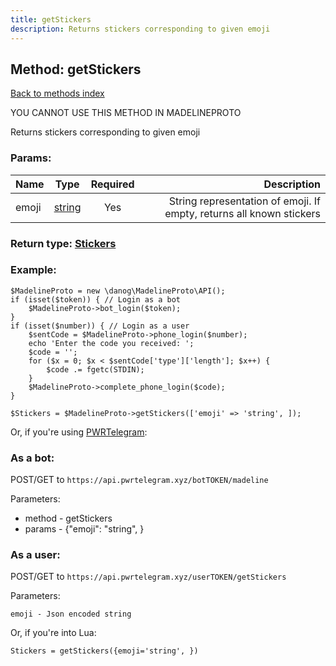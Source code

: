 ```yaml
---
title: getStickers
description: Returns stickers corresponding to given emoji
---
```

## Method: getStickers  
[Back to methods index](index.md)


YOU CANNOT USE THIS METHOD IN MADELINEPROTO


Returns stickers corresponding to given emoji

### Params:

| Name     |    Type       | Required | Description |
|----------|:-------------:|:--------:|------------:|
|emoji|[string](../types/string.md) | Yes|String representation of emoji. If empty, returns all known stickers|


### Return type: [Stickers](../types/Stickers.md)

### Example:


```
$MadelineProto = new \danog\MadelineProto\API();
if (isset($token)) { // Login as a bot
    $MadelineProto->bot_login($token);
}
if (isset($number)) { // Login as a user
    $sentCode = $MadelineProto->phone_login($number);
    echo 'Enter the code you received: ';
    $code = '';
    for ($x = 0; $x < $sentCode['type']['length']; $x++) {
        $code .= fgetc(STDIN);
    }
    $MadelineProto->complete_phone_login($code);
}

$Stickers = $MadelineProto->getStickers(['emoji' => 'string', ]);
```

Or, if you're using [PWRTelegram](https://pwrtelegram.xyz):

### As a bot:

POST/GET to `https://api.pwrtelegram.xyz/botTOKEN/madeline`

Parameters:

* method - getStickers
* params - {"emoji": "string", }



### As a user:

POST/GET to `https://api.pwrtelegram.xyz/userTOKEN/getStickers`

Parameters:

```
emoji - Json encoded string

```

Or, if you're into Lua:

```
Stickers = getStickers({emoji='string', })
```

